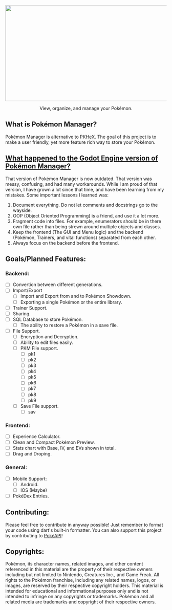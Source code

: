 <p align="center">
  <img src="https://github.com/DrRetro2033/Pokemon-Manager/assets/86109384/1940527b-ad54-46b6-a371-ed560df0df4f" width="600" height="300" border="0"/>
</p>
<p align="center"> View, organize, and manage your Pokémon. </p>

What is Pokémon Manager?
-
Pokémon Manager is alternative to [PKHeX](https://github.com/kwsch/PKHeX). The goal of this project is to make a user friendly, yet more feature rich way to store your Pokémon. 

[What happened to the Godot Engine version of Pokémon Manager?](https://github.com/DrRetro2033/Pokemon-Manager)
-
That version of Pokémon Manager is now outdated. That version was messy, confusing, and had many workarounds. While I am proud of that version, I have grown a lot since that time, and have been learning from my mistakes. Some important lessons I learned was:

1. Document everything. Do not let comments and docstrings go to the wayside.
2. OOP (Object Oriented Programming) is a friend, and use it a lot more.
3. Fragment code into files. For example, enumerators should be in there own file rather than being strewn around multiple objects and classes.
4. Keep the frontend (The GUI and Menu logic) and the backend (Pokémon, Trainers, and vital functions) separated from each other. 
5. Always focus on the backend before the frontend.
## Goals/Planned Features:
### Backend:
 - [ ] Convertion between different generations.
 - [ ] Import/Export
    - [ ] Import and Export from and to Pokémon Showdown.
    - [ ] Exporting a single Pokémon or the entire library.
 - [ ] Trainer Support.
 - [ ] Sharing.
 - [ ] SQL Database to store Pokémon.
    - [ ] The ability to restore a Pokémon in a save file.
 - [ ] File Support.
    - [ ] Encryption and Decryption.
    - [ ] Ability to edit files easily.
    - [ ] PKM File support.
        - [ ] pk1
        - [ ] pk2
        - [ ] pk3
        - [ ] pk4
        - [ ] pk5
        - [ ] pk6
        - [ ] pk7
        - [ ] pk8
        - [ ] pk9
    - [ ] Save File support.
        - [ ] sav
### Frontend:
 - [ ] Experience Calculator.
 - [ ] Clean and Compact Pokémon Preview.
 - [ ] Stats chart with Base, IV, and EVs shown in total.
 - [ ] Drag and Droping.

### General:
 - [ ] Mobile Support:
    - [ ] Android.
    - [ ] IOS (Maybe)
 - [ ] PokéDex Entries.

## Contributing:
Please feel free to contribute in anyway possible! Just remember to format your code using dart's built-in formatter. You can also support this project by contributing to [PokéAPI](https://github.com/PokeAPI/pokeapi)!

## Copyrights:
Pokémon, its character names, related images, and other content referenced in this material are the property of their respective owners including but not limited to Nintendo, Creatures Inc., and Game Freak. All rights to the Pokémon franchise, including any related names, logos, or images, are reserved by their respective copyright holders. This material is intended for educational and informational purposes only and is not intended to infringe on any copyrights or trademarks. Pokémon and all related media are trademarks and copyright of their respective owners.
